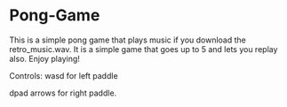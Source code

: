 # Pong-Game
This is a simple pong game that plays music if you download the retro_music.wav. It is a simple game that goes up to 5 and lets you replay also. Enjoy playing!

Controls:
wasd for left paddle

dpad arrows for right paddle.

